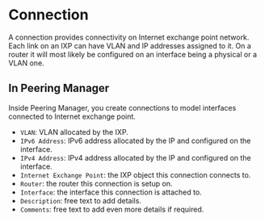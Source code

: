 # Connection

A connection provides connectivity on Internet exchange point network. Each
link on an IXP can have VLAN and IP addresses assigned to it. On a router it
will most likely be configured on an interface being a physical or a VLAN one.

## In Peering Manager

Inside Peering Manager, you create connections to model interfaces connected
to Internet exchange point.

* `VLAN`: VLAN allocated by the IXP.
* `IPv6 Address`: IPv6 address allocated by the IP and configured on the
  interface.
* `IPv4 Address`: IPv4 address allocated by the IP and configured on the
  interface.
* `Internet Exchange Point`: the IXP object this connection connects to.
* `Router`: the router this connection is setup on.
* `Interface`: the interface this connection is attached to.
* `Description`: free text to add details.
* `Comments`: free text to add even more details if required.
